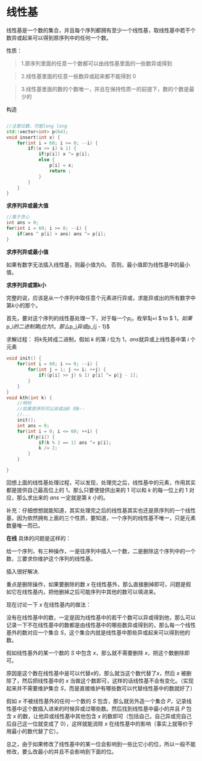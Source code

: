 

# 线性基

线性基是一个数的集合，并且每个序列都拥有至少一个线性基，取线性基中若干个数异或起来可以得到原序列中的任何一个数。

性质：
> 1.原序列里面的任意一个数都可以由线性基里面的一些数异或得到

> 2.线性基里面的任意一些数异或起来都不能得到 0

> 3.线性基里面的数的个数唯一，并且在保持性质一的前提下，数的个数是最少的

构造
```c++

//注意位数，可能long long
std::vector<int> p(64);
void insert(int x) {
    for(int i = 60; i >= 0; --i) {
        if((x >> i) & 1) {
            if(p[i]) x ^= p[i];
            else {
                p[i] = x;
                return ;
            }
        }
    }
}
```

**求序列异或最大值**
```c++
//基于贪心
int ans = 0;
for(int i = 60; i >= 0; --i) {
    if(ans ^ p[i] > ans) ans ^= p[i];
}
```

**求序列异或最小值**

如果有数字无法插入线性基，则最小值为0。
否则，最小值即为线性基中的最小值。


**求序列异或第k小**

完整的说，应该是从一个序列中取任意个元素进行异或，求能异或出的所有数字中第$k$小的那个。

首先，要对这个序列的线性基处理一下，对于每一个$p_i$，枚举$j=i $ to $ 1$，如果$p_i$的二进制第$j$位为$1$，那么$p_j$异或$p_{j - 1}$

求解过程：
将$k$先转成二进制，假如 $k$ 的第 $i$ 位为 $1$，$ans$就异或上线性基中第 $i$ 个元素

```c++
void init() {
    for(int i = 60; i >= 0; --i) {
        for(int j = 1; j <= i; ++j) {
            if((p[i] >> j) & 1) p[i] ^= p[j - 1];
        }
    }
}
void kth(int k) {
    //特判
    //如果原序列可以异或出0 则k--
    //...
    init();
    int ans = 0;
    for(int i = 0; i <= 60; ++i) {
        if(p[i]) {
            if(k % 2 == 1) ans ^= p[i];
            k /= 2;
        }
    }

}
```

回想上面的线性基处理过程，可以发现，处理完之后，线性基中的元素，作用其实都是提供自己最高位上的 $1$，那么只要使提供出来的 $1$ 可以和 $k$ 的每一位上的 $1$ 对应，那么求出来的 $ans$ 一定就是第 $k$ 小的。

补充：仔细想想就能知道，其实处理完之后的线性基其实也还是原序列的一个线性基，因为依然拥有上面的三个性质，要知道，一个序列的线性基不唯一，只是元素数量唯一而已。

**在线**
具体的问题是这样的：

给一个序列，有三种操作，一是往序列中插入一个数，二是删除这个序列中的一个数，三要求你维护这个序列的线性基。

插入很好解决.

重点是删除操作，如果要删除的数 $x$ 在线性基外，那么直接删掉即可，问题是假如它在线性基内，把他删掉之后可能序列中其他的数可以填进来。

现在讨论一下 $x$ 在线性基内的做法：

没有在线性基中的数，一定是因为线性基中的若干个数可以异或得到他，那么可以记录一下不在线性基中的数都是由线性基中的哪些数异或得到的，那么每一个线性基外的数对应一个集合 $S$，这个集合内就是线性基中那些异或起来可以得到他的数。

假如线性基外的某一个数的 $S$ 中包含 $x$，那么就不需要删除 $x$，把这个数删除即可。

原因是这个数在线性基中是可以代替$x$的，那么就当这个数代替了$x$，然后 $x$ 被删除了，然后把线性基中的 $x$ 当做这个数即可，这样的话线性基不会有变化。（实现起来并不需要维护集合 $S$，而是直接维护有哪些数可以代替线性基中的数就好了）

假如 $x$ 不被线性基外的任何一个数的 $S$ 包含，那么就另外造一个集合 $P$，记录线性基中这个数插入进来的时候异或过哪些数。然后找到线性基中最小的并且 $P$ 包含 $x$ 的数，让他异或线性基中其他包含 $x$ 的数即可（包括自己，自己异或完自己后自己这一位就变成了 $0$），这样就能消除 $x$ 在线性基中的影响（事实上就等价于用最小的数代替了它）。

总之，由于如果修改了线性基中的某一位会影响到一些比它小的位，所以一般不能修改，要么改最小的并且不会影响到下面的位。
